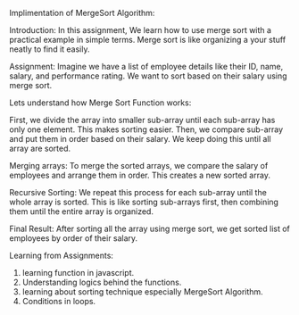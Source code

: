 Implimentation of MergeSort Algorithm:

Introduction:
In this assignment, We learn how to use merge sort with a practical example in simple terms. Merge sort is like organizing a your stuff neatly to find it easily.

Assignment:
Imagine we have a list of employee details like their ID, name, salary, and performance rating. We want to sort based on their salary using merge sort.

Lets understand how Merge Sort Function works:

First, we divide the array into smaller sub-array until each sub-array has only one element. This makes sorting easier.
Then, we compare sub-array and put them in order based on their salary. We keep doing this until all array are sorted.

Merging arrays:
To merge the sorted arrays, we compare the salary of employees and arrange them in order. This creates a new sorted array.

Recursive Sorting:
We repeat this process for each sub-array until the whole array is sorted. This is like sorting sub-arrays first, then combining them until the entire array is organized.

Final Result:
After sorting all the array using merge sort, we get sorted list of employees by order of their salary.

Learning from Assignments:

1. learning function in javascript.
2. Understanding logics behind the functions.
3. learning about sorting technique especially MergeSort Algorithm.
4. Conditions in loops.

